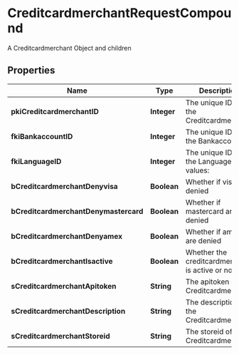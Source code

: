 

# CreditcardmerchantRequestCompound

A Creditcardmerchant Object and children

## Properties

| Name | Type | Description | Notes |
|------------ | ------------- | ------------- | -------------|
|**pkiCreditcardmerchantID** | **Integer** | The unique ID of the Creditcardmerchant |  [optional] |
|**fkiBankaccountID** | **Integer** | The unique ID of the Bankaccount |  |
|**fkiLanguageID** | **Integer** | The unique ID of the Language.  Valid values:  |Value|Description| |-|-| |1|French| |2|English| |  [optional] |
|**bCreditcardmerchantDenyvisa** | **Boolean** | Whether if visa are denied |  |
|**bCreditcardmerchantDenymastercard** | **Boolean** | Whether if mastercard are denied |  |
|**bCreditcardmerchantDenyamex** | **Boolean** | Whether if amex are denied |  |
|**bCreditcardmerchantIsactive** | **Boolean** | Whether the creditcardmerchant is active or not |  |
|**sCreditcardmerchantApitoken** | **String** | The apitoken of the Creditcardmerchant |  [optional] |
|**sCreditcardmerchantDescription** | **String** | The description of the Creditcardmerchant |  |
|**sCreditcardmerchantStoreid** | **String** | The storeid of the Creditcardmerchant |  |



